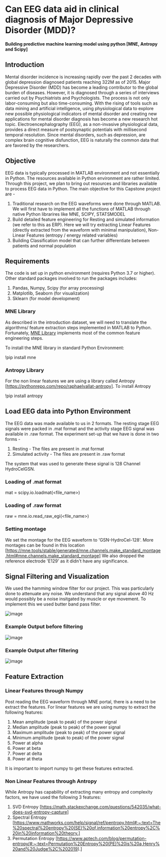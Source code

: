 # Can EEG data aid in clinical diagnosis of Major Depressive Disorder (MDD)?
  **Building predictive machine learning model using python [MNE, Antropy and Scipy]**

## Introduction

Mental disorder incidence is increasing rapidly over the past 2 decades with global depression diagnosed patients reaching 322M as of 2015. Major Depressive Disorder (MDD) has become a leading contributor to the global burden of diseases. However, it is diagnosed through a series of interviews carried out by Psychiatrists and Psychologists. The process is not only labor-consuming but also time-consuming. With the rising of tools such as data mining and artificial intelligence, using physiological data to explore new possible physiological indicators of mental disorder and creating new applications for mental disorder diagnosis has become a new research hot topic. Electroencephalography (EEG), as a non-invasive physiological data, provides a direct measure of postsynaptic potentials with millisecond temporal resolution. Since mental disorders, such as depression, are complex brain cognitive disfunction, EEG is naturally the common data that are favored by the researchers.


## Objective

EEG data is typically processed in MATLAB environment and not essentially in Python. The resources available in Python environment are rather limited. Through this project, we plan to bring out resources and libraries available to process EEG data in Python. The main objective for this Capstone project are -

1. Traditional research on the EEG waveforms were done through MATLAB. We will first have to implement all the functions of MATLAB through native Python librarires like MNE, SCIPY, STATSMODEL
2. Build detailed feature engineering for Resting and simulated information (we refer to this as ERP). Here we will try extracting Linear Features (directly extracted from the waveform with minimal manipulation), Non-Linear Features (entropy / energy related variables)
3. Building Classification model that can further differentiate between patients and normal population

## Requirements

The code is set up in python environment (requires Python 3.7 or higher). Other standard packages involved to run the packages includes:
1. Pandas, Numpy, Scipy (for array processing)
2. Matplotlib, Seaborn (for visualization)
3. Sklearn (for model development)

### MNE Library

As described in the introduction dataset, we will need to translate the algorithms/ feature extraction steps implemented in MATLAB to Python. Fortunately, [MNE Library](https://mne.tools/stable/index.html) implements most of the common feature engineering steps. 

To install the MNE library in standard Python Environment: 

!pip install mne

### Antropy Library

For the non linear features we are using a library called Antropy [https://pythonrepo.com/repo/raphaelvallat-antropy].
To install Antropy

!pip install antropy


## Load EEG data into Python Environment

The EEG data was made available to us in 2 formats. The resting stage EEG signals were packed in .mat format and the activity stage EEG signal was available in .raw format.
The experiment set-up that we have is done in two forms -
1. Resting - The files are present in .mat format
2. Simulated activity - The files are present in .raw format

The system that was used to generate these signal is 128 Channel HydroCelGSN.

### Loading of .mat format

mat = scipy.io.loadmat(<file_name>)

### Loading of .raw format

raw = mne.io.read_raw_egi(<file_name>)

### Setting montage

We set the montage for the EEG waveform to 'GSN-HydroCel-128'. More montages can be found in this location [https://mne.tools/stable/generated/mne.channels.make_standard_montage.html#mne.channels.make_standard_montage]
We also dropped the reference electrode 'E129' as it didn't have any significance.

## Signal Filtering and Visualization

We used the hamming window filter for our project. This was particularly done to attenuate any noise. We understand that any signal above 40 Hz would possibly be a noise insitgated by muscle or eye movement. To implement this we used butter band pass filter.

![image](https://user-images.githubusercontent.com/86871884/146227388-d37dead7-949a-431d-97d4-1c3d9522f8d9.png)

### Example Output before filtering

![image](https://user-images.githubusercontent.com/86871884/146227585-7118b45e-61a8-4e31-81ed-aa6fa2282a25.png)

### Example Output after filtering

![image](https://user-images.githubusercontent.com/86871884/146227723-467622f3-f35d-4694-a955-ffd72add14c3.png)

## Feature Extraction

### Linear Features through Numpy

Post reading the EEG waveform through MNE portal, there is a need to be extract the features. 
For linear features we are using numpy to extract the following features:

1. Mean amplitude (peak to peak) of the power signal
2. Median amplitude (peak to peak) of the power signal
3. Maximum amplitude (peak to peak) of the power signal
4. Minimum amplitude (peak to peak) of the power signal
5. Power at alpha
6. Power at beta
7. Power at delta
8. Power at theta

It is important to import numpy to get these features extracted. 

### Non Linear Features through Antropy

While Antropy has capability of extracting many entropy and complexity factors, we have used the following 3 features:

1. SVD Entropy [https://math.stackexchange.com/questions/542035/what-does-svd-entropy-capture]
2. Spectral Entropy [https://www.mathworks.com/help/signal/ref/pentropy.html#:~:text=The%20spectral%20entropy%20(SE)%20of,information%20entropy%2C%20in%20information%20theory.]
3. Permutation Entropy [https://www.aptech.com/blog/permutation-entropy/#:~:text=Permutation%20Entropy%20(PE)%20is%20a,Henry%20and%20Judge%2C%202019).]





